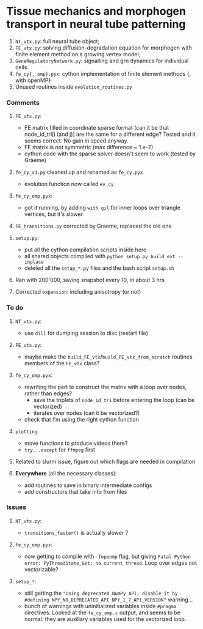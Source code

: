 # Tissue mechanics and morphogen transport in neural tube patterning

1. `NT_vtx.py`: full neural tube object;
2. `FE_vtx.py`: solving diffusion-degradation equation for morphogen with finite element method on a growing vertex model;
3. `GeneRegulatoryNetwork.py`: signalling and grn dynamics for individual cells.
4. `fe_cy{,_omp}.pyx`: cython implementation of finite element methods {, with openMP} 
5. Unused routines inside `evolution_routines.py`


### Comments

1. `FE_vtx.py`:
	- FE matrix filled in coordinate sparse format (can it be that node_id_tri[i (and j)] are the same for a different edge? Tested and it seems correct. No gain in speed anyway.
	- FE matrix is not symmetric (max difference ~ 1.e-2)
	- cython code with the sparse solver doesn't seem to work (tested by Graeme)

2. `fe_cy_v3.py` cleaned up and renamed as `fe_cy.pyx`
	- evolution function now called `ev_cy`

2. `fe_cy_omp.pyx`:
	- got it running, by adding `with gil` for inner loops over triangle vertices, but it's slower

4. `FE_transitions.py` corrected by Graeme, replaced the old one

5. `setup.py`:
	- put all the cython compilation scripts inside here
	- all shared objects compiled with `python setup.py build_ext --inplace`
	- deleted all the `setup_*.py` files and the bash script `setup.sh`

3. Ran with 200'000, saving snapshot every 10, in about 3 hrs

4. Corrected `expansion`: including anisotropy (or not)

### To do

1. `NT_vtx.py`:
	- use `dill` for dumping session to disc (restart file)

1. `FE_vtx.py`:
	- maybe make the `build_FE_vtx`/`build_FE_vtx_from_scratch` routines members of the `FE_vtx` class?

2. `fe_cy_omp.pyx`:
	- rewriting the part to construct the matrix with a loop over nodes, rather than edges?
		- save the triplets of `node_id_tri` before entering the loop (can be vectorized)
		- iterates over nodes (can it be vectorized?)
	- check that I'm using the right cython function

3. `plotting`:
	- move functions to produce videos there?
	- `try...except` for `ffmpeg` first

4. Related to slurm issue, figure out which flags are needed in compilation

6. **Everywhere** (all the necessary classes):
	- add routines to save in binary intermediate configs
	- add constructors that take info from files


### Issues

1. `NT_vtx.py`:
	- `transitions_faster()` is actually slower ?

2. `fe_cy_omp.pyx`:
	- now getting to compile with `-fopenmp` flag, but giving `Fatal Python error: PyThreadState_Get: no current thread`. Loop over edges not vectorizable?

3. `setup_*`:
	- still getting the `"Using deprecated NumPy API, disable it by #defining NPY_NO_DEPRECATED_API NPY_1_7_API_VERSION"` warning... 
	- bunch of warnings with uninitialized variables inside `#pragma` directives. Looked at the `fe_cy_omp.c` output, and seems to be normal: they are auxiliary variables used for the vectorized loop.
